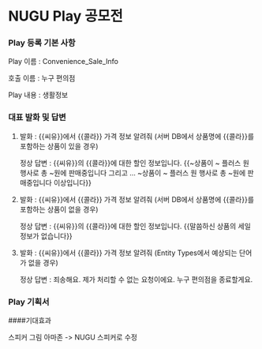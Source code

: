 # NUGU Play 공모전

### Play 등록 기본 사항

  Play 이름 : Convenience_Sale_Info

  호출 이름 : 누구 편의점

  Play 내용 : 생활정보

 
### 대표 발화 및 답변

1. 발화 : {{씨유}}에서 {{콜라}} 가격 정보 알려줘 (서버 DB에서 상품명에 {{콜라}}를 포함하는 상품이 있을 경우)

   정상 답변 : {{씨유}}의 {{콜라}}에 대한 할인 정보입니다. {{~상품이 ~ 플러스 원 행사로 총 ~원에 판매중입니다 그리고 ... ~상품이 ~ 플러스 원 행사로 총 ~원에 판매중입니다 이상입니다}}

2. 발화 : {{씨유}}에서 {{콜라}} 가격 정보 알려줘 (서버 DB에서 상품명에 {{콜라}}를 포함하는 상품이 없을 경우)

   정상 답변 : {{씨유}}의 {{콜라}}에 대한 할인 정보입니다. {{말씀하신 상품의 세일 정보가 없습니다}}

3. 발화 : {{씨유}}에서 {{콜라}} 가격 정보 알려줘 (Entity Types에서 예상되는 단어가 없을 경우)

   정상 답변 : 죄송해요. 제가 처리할 수 없는 요청이에요. 누구 편의점을 종료할게요.


### Play 기획서

####기대효과

  스피커 그림 아마존 -> NUGU 스피커로 수정
